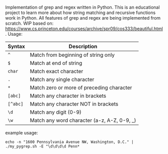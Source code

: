 
Implementation of grep and regex written in Python. This is an educational project to learn more about how string matching and recursive functions work in Python. All features of grep and regex are being implemented from scratch. WIP
based on: https://www.cs.princeton.edu/courses/archive/spr09/cos333/beautiful.html. 
Usage:

| Syntax | Description |
|---------|-------------|
| `^` | Match from beginning of string only |
| `$` | Match at end of string |
| `char` | Match exact character |
| `.` | Match any single character |
| `*` | Match zero or more of preceding character |
| `[abc]` | Match any character in brackets |
| `[^abc]` | Match any character NOT in brackets |
| `\d` | Match any digit (0-9) |
| `\w` | Match any word character (a-z, A-Z, 0-9, _) |

example usage: 

`echo -n "1600 Pennsylvania Avenue NW, Washington, D.C." | ./my_pygrep.sh -E "\d\d\d\d Penn*`
